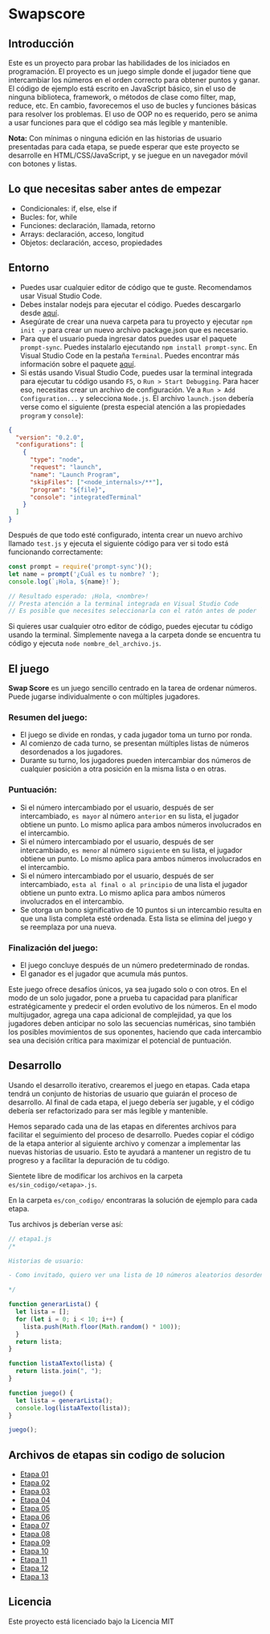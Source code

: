 
# Swapscore

## Introducción

Este es un proyecto para probar las habilidades de los iniciados en programación. El proyecto es un juego simple donde el jugador tiene que intercambiar los números en el orden correcto para obtener puntos y ganar. El código de ejemplo está escrito en JavaScript básico, sin el uso de ninguna biblioteca, framework, o métodos de clase como filter, map, reduce, etc. En cambio, favorecemos el uso de bucles y funciones básicas para resolver los problemas. El uso de OOP no es requerido, pero se anima a usar funciones para que el código sea más legible y mantenible.

**Nota:** Con mínimas o ninguna edición en las historias de usuario presentadas para cada etapa, se puede esperar que este proyecto se desarrolle en HTML/CSS/JavaScript, y se juegue en un navegador móvil con botones y listas.

## Lo que necesitas saber antes de empezar

- Condicionales: if, else, else if
- Bucles: for, while
- Funciones: declaración, llamada, retorno
- Arrays: declaración, acceso, longitud
- Objetos: declaración, acceso, propiedades

## Entorno

- Puedes usar cualquier editor de código que te guste. Recomendamos usar Visual Studio Code.
- Debes instalar nodejs para ejecutar el código. Puedes descargarlo desde [aquí](https://nodejs.org/es/download/).
- Asegúrate de crear una nueva carpeta para tu proyecto y ejecutar `npm init -y` para crear un nuevo archivo package.json que es necesario.
- Para que el usuario pueda ingresar datos puedes usar el paquete `prompt-sync`. Puedes instalarlo ejecutando `npm install prompt-sync`. En Visual Studio Code en la pestaña `Terminal`. Puedes encontrar más información sobre el paquete [aquí](https://www.npmjs.com/package/prompt-sync).
- Si estás usando Visual Studio Code, puedes usar la terminal integrada para ejecutar tu código usando `F5`, o `Run > Start Debugging`. Para hacer eso, necesitas crear un archivo de configuración. Ve a `Run > Add Configuration...` y selecciona `Node.js`. El archivo `launch.json` debería verse como el siguiente (presta especial atención a las propiedades `program` y `console`):

```json
{
  "version": "0.2.0",
  "configurations": [
    {
      "type": "node",
      "request": "launch",
      "name": "Launch Program",
      "skipFiles": ["<node_internals>/**"],
      "program": "${file}",
      "console": "integratedTerminal"
    }
  ]
}
```

Después de que todo esté configurado, intenta crear un nuevo archivo llamado `test.js` y ejecuta el siguiente código para ver si todo está funcionando correctamente:

```javascript
const prompt = require('prompt-sync')();
let name = prompt('¿Cuál es tu nombre? ');
console.log(`¡Hola, ${name}!`);

// Resultado esperado: ¡Hola, <nombre>!
// Presta atención a la terminal integrada en Visual Studio Code
// Es posible que necesites seleccionarla con el ratón antes de poder `ingresar` cualquier cosa
```

Si quieres usar cualquier otro editor de código, puedes ejecutar tu código usando la terminal. Simplemente navega a la carpeta donde se encuentra tu código y ejecuta `node nombre_del_archivo.js`.

## El juego

**Swap Score** es un juego sencillo centrado en la tarea de ordenar números. Puede jugarse individualmente o con múltiples jugadores.

### **Resumen del juego:**
- El juego se divide en rondas, y cada jugador toma un turno por ronda.
- Al comienzo de cada turno, se presentan múltiples listas de números desordenados a los jugadores.
- Durante su turno, los jugadores pueden intercambiar dos números de cualquier posición a otra posición en la misma lista o en otras.

### **Puntuación:**
- Si el número intercambiado por el usuario, después de ser intercambiado, `es mayor` al número `anterior` en su lista, el jugador obtiene un punto. Lo mismo aplica para ambos números involucrados en el intercambio.
- Si el número intercambiado por el usuario, después de ser intercambiado, `es menor` al número `siguiente` en su lista, el jugador obtiene un punto. Lo mismo aplica para ambos números involucrados en el intercambio.
- Si el número intercambiado por el usuario, después de ser intercambiado, `esta al final o al principio` de una lista el jugador obtiene un punto extra. Lo mismo aplica para ambos números involucrados en el intercambio.
- Se otorga un bono significativo de 10 puntos si un intercambio resulta en que una lista completa esté ordenada. Esta lista se elimina del juego y se reemplaza por una nueva.

### **Finalización del juego:**
- El juego concluye después de un número predeterminado de rondas.
- El ganador es el jugador que acumula más puntos.

Este juego ofrece desafíos únicos, ya sea jugado solo o con otros. En el modo de un solo jugador, pone a prueba tu capacidad para planificar estratégicamente y predecir el orden evolutivo de los números. En el modo multijugador, agrega una capa adicional de complejidad, ya que los jugadores deben anticipar no solo las secuencias numéricas, sino también los posibles movimientos de sus oponentes, haciendo que cada intercambio sea una decisión crítica para maximizar el potencial de puntuación.

## Desarrollo

Usando el desarrollo iterativo, crearemos el juego en etapas. Cada etapa tendrá un conjunto de historias de usuario que guiarán el proceso de desarrollo. Al final de cada etapa, el juego debería ser jugable, y el código debería ser refactorizado para ser más legible y mantenible.

Hemos separado cada una de las etapas en diferentes archivos para facilitar el seguimiento del proceso de desarrollo. Puedes copiar el código de la etapa anterior al siguiente archivo y comenzar a implementar las nuevas historias de usuario. Esto te ayudará a mantener un registro de tu progreso y a facilitar la depuración de tu código. 

Sientete libre de modificar los archivos en la carpeta `es/sin_codigo/<etapa>.js`. 

En la carpeta `es/con_codigo/` encontraras la solución de ejemplo para cada etapa.

Tus archivos js deberían verse así:

```javascript
// etapa1.js
/*

Historias de usuario:

- Como invitado, quiero ver una lista de 10 números aleatorios desordenados, para poder planificar mi primer intercambio.

*/

function generarLista() {
  let lista = [];
  for (let i = 0; i < 10; i++) {
    lista.push(Math.floor(Math.random() * 100));
  }
  return lista;
}

function listaATexto(lista) {
  return lista.join(", ");
}

function juego() {
  let lista = generarLista();
  console.log(listaATexto(lista));
}

juego();
```

## Archivos de etapas sin codigo de solucion

- [Etapa 01](es/sin_codigo/etapa01.js)
- [Etapa 02](es/sin_codigo/etapa02.js)
- [Etapa 03](es/sin_codigo/etapa03.js)
- [Etapa 04](es/sin_codigo/etapa04.js)
- [Etapa 05](es/sin_codigo/etapa05.js)
- [Etapa 06](es/sin_codigo/etapa06.js)
- [Etapa 07](es/sin_codigo/etapa07.js)
- [Etapa 08](es/sin_codigo/etapa08.js)
- [Etapa 09](es/sin_codigo/etapa09.js)
- [Etapa 10](es/sin_codigo/etapa10.js)
- [Etapa 11](es/sin_codigo/etapa11.js)
- [Etapa 12](es/sin_codigo/etapa12.js)
- [Etapa 13](es/sin_codigo/etapa13.js)

## Licencia

Este proyecto está licenciado bajo la Licencia MIT